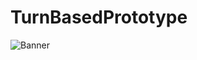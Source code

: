 # TurnBasedPrototype
![Banner](https://github.com/realTobby/TurnBasedShitz/blob/master/screen2.PNG)
